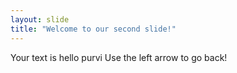 ```yaml
---
layout: slide
title: "Welcome to our second slide!"
---
```

Your text is hello purvi
Use the left arrow to go back!

